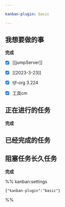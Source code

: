 ```yaml
---

kanban-plugin: basic

---
```


## 我想要做的事

**完成**
- [x] [[jumpServer]]
- [x] [[2023-3-23]]
- [x] tjf-org 3.224
- [x] 工具cm


## 正在进行的任务

**完成**


## 已经完成的任务



## 阻塞任务长久任务

**完成**




%% kanban:settings
```
{"kanban-plugin":"basic"}
```
%%